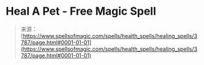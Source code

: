 <!--yml
category: 未分类
date: 2024-06-12 18:37:32
-->

# Heal A Pet - Free Magic Spell

> 来源：[https://www.spellsofmagic.com/spells/health_spells/healing_spells/3787/page.html#0001-01-01](https://www.spellsofmagic.com/spells/health_spells/healing_spells/3787/page.html#0001-01-01)